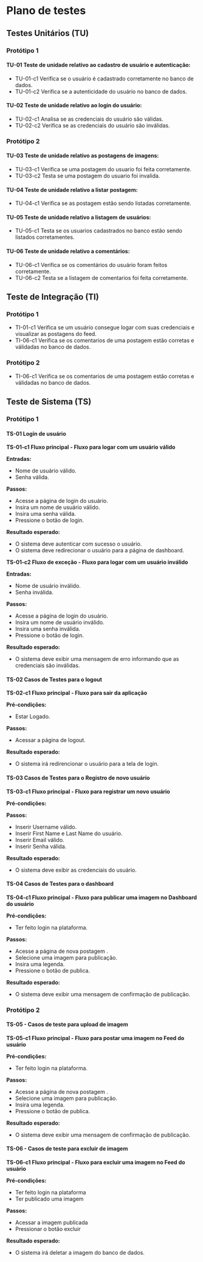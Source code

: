 # Plano de testes 

## Testes Unitários (TU)

### Protótipo 1
#### TU-01 Teste de unidade relativo ao cadastro de usuário e autenticação:
* TU-01-c1 Verifica se o usuário é cadastrado corretamente no banco de dados.
* TU-01-c2 Verifica se a autenticidade do usuário no banco de dados.

#### TU-02 Teste de unidade relativo ao login do usuário:
* TU-02-c1 Analisa se as credenciais do usuário são válidas.
* TU-02-c2 Verifica se as credenciais do usuário são inválidas.

### Protótipo 2
#### TU-03 Teste de unidade relativo as postagens de imagens:
* TU-03-c1 Verifica se uma postagem do usuario foi feita corretamente.
* TU-03-c2 Testa se uma postagem do usuario foi invalida.

#### TU-04 Teste de unidade relativo a listar postagem:
* TU-04-c1 Verifica se as postagem estão sendo listadas corretamente.

#### TU-05 Teste de unidade relativo a listagem de usuários:
* TU-05-c1 Testa se os usuarios cadastrados no banco estão sendo listados corretamentes.

#### TU-06 Teste de unidade relativo a comentários:
* TU-06-c1 Verifica se os comentários do usuário foram feitos corretamente.
* TU-06-c2 Testa se a listagem de comentarios foi feita corretamente.

## Teste de Integração (TI)

### Protótipo 1
* TI-01-c1 Verifica se um usuário consegue logar com suas credenciais e visualizar as postagens do feed.
* TI-06-c1 Verifica se os comentarios de uma postagem estão corretas e válidadas no banco de dados.

### Protótipo 2
* TI-06-c1 Verifica se os comentarios de uma postagem estão corretas e válidadas no banco de dados.


## Teste de Sistema (TS)

### Protótipo 1
#### TS-01 Login de usuário
**TS-01-c1 Fluxo principal - Fluxo para logar com um usuário válido**

**Entradas:**
- Nome de usuário válido.
- Senha válida.

**Passos:**
- Acesse a página de login do usuário.
- Insira um nome de usuário válido.
- Insira uma senha válida.
- Pressione o botão de login.

**Resultado esperado:**
- O sistema deve autenticar com sucesso o usuário.
- O sistema deve redirecionar o usuário para a página de dashboard.

**TS-01-c2 Fluxo de exceção - Fluxo para logar com um usuário inválido**

**Entradas:**
- Nome de usuário inválido.
- Senha inválida.

**Passos:**
- Acesse a página de login do usuário.
- Insira um nome de usuário inválido.
- Insira uma senha inválida.
- Pressione o botão de login.

**Resultado esperado:**
- O sistema deve exibir uma mensagem de erro informando que as credenciais são inválidas.

#### TS-02 Casos de Testes para o logout

**TS-02-c1 Fluxo principal - Fluxo para sair da aplicação**

**Pré-condições:**
- Estar Logado.

**Passos:**
- Acessar a página de logout.


**Resultado esperado:**
- O sistema irá redirencionar o usuário para a tela de login.

#### TS-03 Casos de Testes para o Registro de novo usuário

**TS-03-c1 Fluxo principal - Fluxo para registrar um novo usuário**

**Pré-condições:**

**Passos:**
- Inserir Username válido.
- Inserir First Name e Last Name do usuário.
- Inserir Email válido.
- Inserir Senha válida.

**Resultado esperado:**
- O sistema deve exibir as credenciais do usuário.

#### TS-04 Casos de Testes para o dashboard

**TS-04-c1 Fluxo principal - Fluxo para publicar uma imagem no Dashboard do usuário**

**Pré-condições:**
- Ter feito login na plataforma.

**Passos:**
- Acesse a página de nova postagem .
- Selecione uma imagem para publicação.
- Insira uma legenda.
- Pressione o botão de publica.

**Resultado esperado:**
- O sistema deve exibir uma mensagem de confirmação de publicação.


### Protótipo 2

#### TS-05 - Casos de teste para upload de imagem

**TS-05-c1 Fluxo principal - Fluxo para postar uma imagem no Feed do usuário**

**Pré-condições:**
- Ter feito login na plataforma.

**Passos:**
- Acesse a página de nova postagem .
- Selecione uma imagem para publicação.
- Insira uma legenda.
- Pressione o botão de publica.

**Resultado esperado:**
- O sistema deve exibir uma mensagem de confirmação de publicação.

#### TS-06 - Casos de teste para excluir de imagem

**TS-06-c1 Fluxo principal - Fluxo para excluir uma imagem no Feed do usuário**

**Pré-condições:**
- Ter feito login na plataforma
- Ter publicado uma imagem 

**Passos:**
- Acessar a imagem publicada
- Pressionar o botão excluir

**Resultado esperado:**
- O sistema irá deletar a imagem do banco de dados.